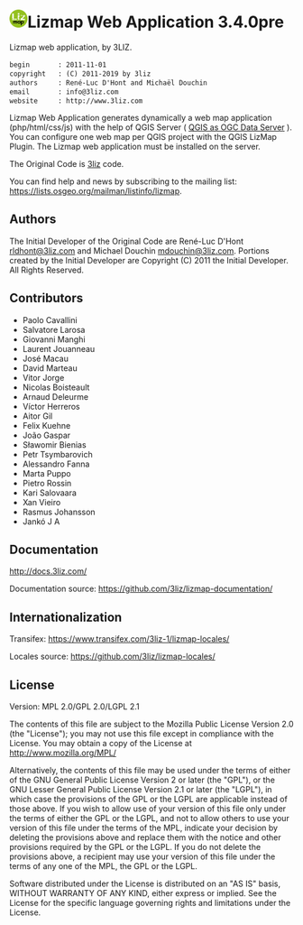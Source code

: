 [![logo](icon.png "3Liz")][3liz]Lizmap Web Application 3.4.0pre
================================================================

Lizmap web application, by 3LIZ.

    begin       : 2011-11-01
    copyright   : (C) 2011-2019 by 3liz
    authors     : René-Luc D'Hont and Michaël Douchin
    email       : info@3liz.com
    website     : http://www.3liz.com

Lizmap Web Application generates dynamically a web map application (php/html/css/js) with the help of QGIS Server ( [QGIS as OGC Data Server] ).
You can configure one web map per QGIS project with the QGIS LizMap Plugin.
The Lizmap web application must be installed on the server.

The Original Code is [3liz](https://3liz.com) code.

You can find help and news by subscribing to the mailing list: https://lists.osgeo.org/mailman/listinfo/lizmap.

Authors
-------

The Initial Developer of the Original Code are René-Luc D'Hont <rldhont@3liz.com> and Michael Douchin <mdouchin@3liz.com>.
Portions created by the Initial Developer are Copyright (C) 2011 the Initial Developer.
All Rights Reserved.

Contributors
--------------

* Paolo Cavallini
* Salvatore Larosa
* Giovanni Manghi
* Laurent Jouanneau
* José Macau
* David Marteau
* Vitor Jorge
* Nicolas Boisteault
* Arnaud Deleurme
* Víctor Herreros
* Aitor Gil
* Felix Kuehne
* João Gaspar
* Sławomir Bienias
* Petr Tsymbarovich
* Alessandro Fanna
* Marta Puppo
* Pietro Rossin
* Kari Salovaara
* Xan Vieiro
* Rasmus Johansson
* Jankó J A

Documentation
--------------

http://docs.3liz.com/

Documentation source: https://github.com/3liz/lizmap-documentation/

Internationalization
---------------------

Transifex: https://www.transifex.com/3liz-1/lizmap-locales/

Locales source: https://github.com/3liz/lizmap-locales/


License
-------
Version: MPL 2.0/GPL 2.0/LGPL 2.1

The contents of this file are subject to the Mozilla Public License Version 2.0 (the "License"); you may not use this file except in compliance with the License. You may obtain a copy of the License at http://www.mozilla.org/MPL/

Alternatively, the contents of this file may be used under the terms of either of the GNU General Public License Version 2 or later (the "GPL"), or the GNU Lesser General Public License Version 2.1 or later (the "LGPL"), in which case the provisions of the GPL or the LGPL are applicable instead of those above. If you wish to allow use of your version of this file only under the terms of either the GPL or the LGPL, and not to allow others to use your version of this file under the terms of the MPL, indicate your decision by deleting the provisions above and replace them with the notice and other provisions required by the GPL or the LGPL. If you do not delete the provisions above, a recipient may use your version of this file under the terms of any one of the MPL, the GPL or the LGPL.

Software distributed under the License is distributed on an "AS IS" basis, WITHOUT WARRANTY OF ANY KIND, either express or implied. See the License for the specific language governing rights and limitations under the License.


  [QGIS as OGC Data Server]: http://docs.qgis.org/testing/en/docs/user_manual/working_with_ogc/ogc_server_support.html
  [3liz]:http://www.3liz.com
